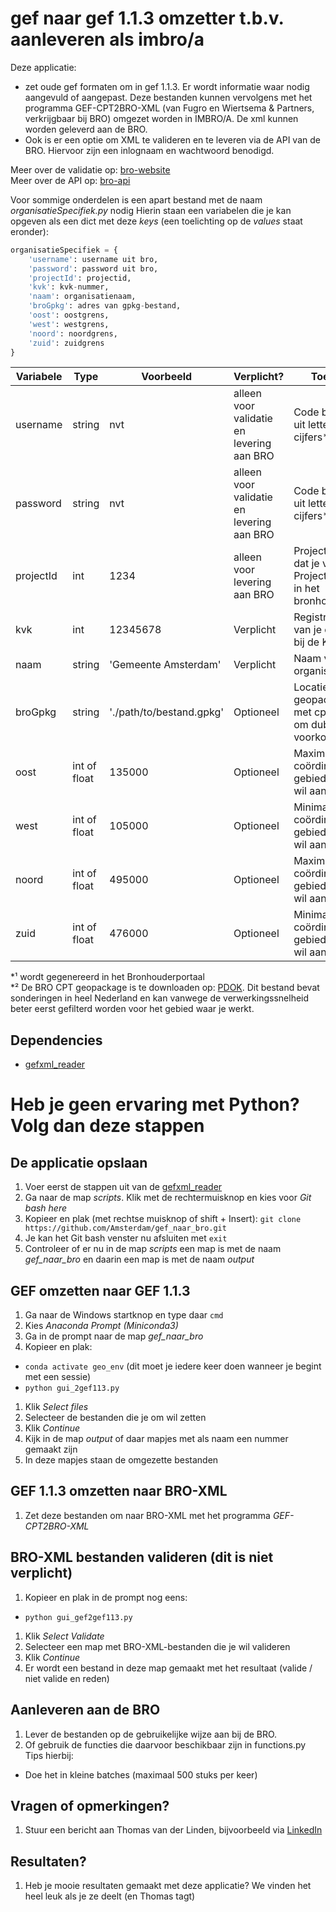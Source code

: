 # gef naar gef 1.1.3 omzetter t.b.v. aanleveren als imbro/a
Deze applicatie:
* zet oude gef formaten om in gef 1.1.3. Er wordt informatie waar nodig aangevuld of aangepast. Deze bestanden kunnen vervolgens met het programma GEF-CPT2BRO-XML (van Fugro en Wiertsema & Partners, verkrijgbaar bij BRO) omgezet worden in IMBRO/A. De xml kunnen worden geleverd aan de BRO.
* Ook is er een optie om XML te valideren en te leveren via de API van de BRO. Hiervoor zijn een inlognaam en wachtwoord benodigd.  

Meer over de validatie op: [bro-website](https://basisregistratieondergrond.nl/inhoud-bro/aanleveren-gebruiken/tools-tips/validatieservice/)  
Meer over de API op: [bro-api](https://www.bronhouderportaal-bro.nl/doc/api.html)

Voor sommige onderdelen is een apart bestand met de naam _organisatieSpecifiek.py_ nodig
Hierin staan een variabelen die je kan opgeven als een dict met deze _keys_ (een toelichting op de _values_ staat eronder):

```python
organisatieSpecifiek = {  
    'username': username uit bro,  
    'password': password uit bro,  
    'projectId': projectid,  
    'kvk': kvk-nummer,  
    'naam': organisatienaam,  
    'broGpkg': adres van gpkg-bestand,  
    'oost': oostgrens,  
    'west': westgrens,  
    'noord': noordgrens,  
    'zuid': zuidgrens  
}
```

| Variabele | Type | Voorbeeld | Verplicht? | Toelichting |
|-----------|------|------------|------------|-------------|
| username | string | nvt | alleen voor validatie en levering aan BRO | Code bestaande uit letters en cijfers*¹ |
| password | string | nvt | alleen voor validatie en levering aan BRO | Code bestaande uit letters en cijfers*¹ |
| projectId | int | 1234 | alleen voor levering aan BRO | Projectnummer dat je vindt onder Projectgegevens in het bronhouderportaal |
| kvk | int | 12345678 | Verplicht | Registratienummer van je organisatie bij de KvK |
| naam | string | 'Gemeente Amsterdam' | Verplicht | Naam van je organisatie |
| broGpkg | string | './path/to/bestand.gpkg' | Optioneel | Locatie van een geopackage*² met cpt-locaties om dubbele te voorkomen |
| oost | int of float | 135000 | Optioneel | Maximale RD x-coördinaat van het gebied waaruit je wil aanleveren |
| west | int of float | 105000 | Optioneel | Minimale RD x-coördinaat van het gebied waaruit je wil aanleveren |
| noord | int of float | 495000 | Optioneel | Maximale RD y-coördinaat van het gebied waaruit je wil aanleveren |
| zuid | int of float | 476000 | Optioneel | Minimale RD y-coördinaat van het gebied waaruit je wil aanleveren |

\*¹ wordt gegenereerd in het Bronhouderportaal  
\*² De BRO CPT geopackage is te downloaden op: [PDOK](https://service.pdok.nl/bzk/brocptvolledigeset/atom/v1_0/brocptvolledigeset.xml). Dit bestand bevat sonderingen in heel Nederland en kan vanwege de verwerkingssnelheid beter eerst gefilterd worden voor het gebied waar je werkt.

## Dependencies
* [gefxml_reader](https://github.com/Amsterdam/gefxml_viewer)

# Heb je geen ervaring met Python? Volg dan deze stappen

## De applicatie opslaan
1. Voer eerst de stappen uit van de [gefxml_reader](https://github.com/Amsterdam/gefxml_viewer)
1. Ga naar de map _scripts_. Klik met de rechtermuisknop en kies voor _Git bash here_
1. Kopieer en plak (met rechtse muisknop of shift + Insert):
`git clone https://github.com/Amsterdam/gef_naar_bro.git`
1. Je kan het Git bash venster nu afsluiten met `exit`
1. Controleer of er nu in de map _scripts_ een map is met de naam _gef\_naar\_bro_ en daarin een map is met de naam _output_

## GEF omzetten naar GEF 1.1.3
1. Ga naar de Windows startknop en type daar `cmd`
1. Kies _Anaconda Prompt (Miniconda3)_
1. Ga in de prompt naar de map _gef\_naar\_bro_ 
1. Kopieer en plak:
* `conda activate geo_env` (dit moet je iedere keer doen wanneer je begint met een sessie)
* `python gui_2gef113.py`
1. Klik _Select files_
1. Selecteer de bestanden die je om wil zetten
1. Klik _Continue_
1. Kijk in de map _output_ of daar mapjes met als naam een nummer gemaakt zijn
1. In deze mapjes staan de omgezette bestanden

## GEF 1.1.3 omzetten naar BRO-XML
1. Zet deze bestanden om naar BRO-XML met het programma _GEF-CPT2BRO-XML_

## BRO-XML bestanden valideren (dit is niet verplicht)
1. Kopieer en plak in de prompt nog eens:
* `python gui_gef2gef113.py`
1. Klik _Select Validate_
1. Selecteer een map met BRO-XML-bestanden die je wil valideren
1. Klik _Continue_
1. Er wordt een bestand in deze map gemaakt met het resultaat (valide / niet valide en reden)

## Aanleveren aan de BRO
1. Lever de bestanden op de gebruikelijke wijze aan bij de BRO. 
2. Of gebruik de functies die daarvoor beschikbaar zijn in functions.py
Tips hierbij:
* Doe het in kleine batches (maximaal 500 stuks per keer)

## Vragen of opmerkingen?
1. Stuur een bericht aan Thomas van der Linden, bijvoorbeeld via [LinkedIn](https://www.linkedin.com/in/tjmvanderlinden/)

## Resultaten?
1. Heb je mooie resultaten gemaakt met deze applicatie? We vinden het heel leuk als je ze deelt (en Thomas tagt)
